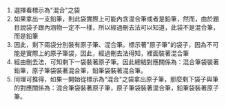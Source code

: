 1. 選擇看標示為"混合"之袋
2. 如果拿出一支鉛筆，則此袋實際上可能內含混合筆或者是鉛筆，然而，由於題目說袋子跟內涵物一定不一樣，所以經過刪去法可以知道，此袋不是混合筆，而是鉛筆
3. 因此，剩下兩袋分別裝有原子筆、混合筆。標示著"原子筆"的袋子，因為不可能是實際上的原子筆袋，因此，經過刪去法得知，裡面裝著混合筆
4. 經由刪去法，可知剩下一袋裝著原子筆。因此總結對應關係為：混合筆袋裝著鉛筆，原子筆袋裝著混合筆，鉛筆袋裝著混合筆。
5. 同理可推得，如果一開始從標示為“混合"之袋拿出原子筆，那麼剩下袋子與筆的對應關係為：混合筆袋裝著原子筆，原子筆袋裝著混合筆，鉛筆袋裝著原子筆。